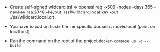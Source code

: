 - Create self-signed wildcard ssl => openssl req -x509 -nodes -days 365 -newkey rsa:2048 -keyout ./ssl/wildcard.local.key -out ./ssl/wildcard.local.crt

- You have to add on hosts file the specific domains: movie.local (point on localhost)

- Run the command on the root of the project
`docker-compose up -d --build`
